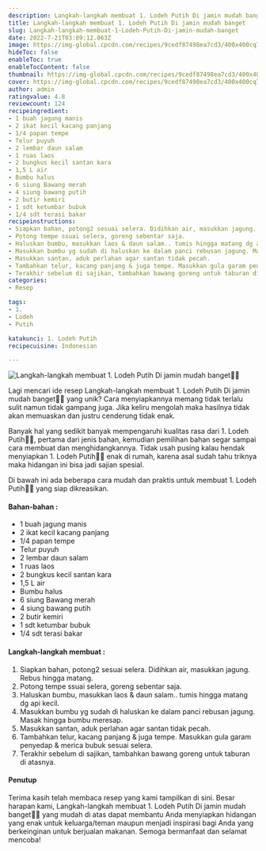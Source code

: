 ```yaml
---
description: Langkah-langkah membuat 1. Lodeh Putih Di jamin mudah banget"
title: Langkah-langkah membuat 1. Lodeh Putih Di jamin mudah banget
slug: Langkah-langkah-membuat-1-Lodeh-Putih-Di-jamin-mudah-banget
date: 2022-7-21T03:09:12.063Z
image: https://img-global.cpcdn.com/recipes/9cedf87498ea7cd3/400x400cq70/photo.jpg
hideToc: false
enableToc: true
enableTocContent: false
thumbnail: https://img-global.cpcdn.com/recipes/9cedf87498ea7cd3/400x400cq70/photo.jpg
cover: https://img-global.cpcdn.com/recipes/9cedf87498ea7cd3/400x400cq70/photo.jpg
author: admin
ratingvalue: 4.8
reviewcount: 124
recipeingredient:
- 1 buah jagung manis
- 2 ikat kecil kacang panjang
- 1/4 papan tempe
- Telur puyuh
- 2 lembar daun salam
- 1 ruas laos
- 2 bungkus kecil santan kara
- 1,5 L air
- Bumbu halus
- 6 siung Bawang merah
- 4 siung bawang putih
- 2 butir kemiri
- 1 sdt ketumbar bubuk
- 1/4 sdt terasi bakar
recipeinstructions:
- Siapkan bahan, potong2 sesuai selera. Didihkan air, masukkan jagung. Rebus hingga matang.
- Potong tempe ssuai selera, goreng sebentar saja.
- Haluskan bumbu, masukkan laos & daun salam.. tumis hingga matang dg api kecil.
- Masukkan bumbu yg sudah di haluskan ke dalam panci rebusan jagung. Masak hingga bumbu meresap.
- Masukkan santan, aduk perlahan agar santan tidak pecah.
- Tambahkan telur, kacang panjang & juga tempe. Masukkan gula garam penyedap & merica bubuk sesuai selera.
- Terakhir sebelum di sajikan, tambahkan bawang goreng untuk taburan di atasnya.
categories:
- Resep

tags:
- 1.
- Lodeh
- Putih

katakunci: 1. Lodeh Putih
recipecuisine: Indonesian

---
```


![Langkah-langkah membuat 1. Lodeh Putih Di jamin mudah banget👩‍🍳](https://img-global.cpcdn.com/recipes/9cedf87498ea7cd3/400x400cq70/photo.jpg)

Lagi mencari ide resep Langkah-langkah membuat 1. Lodeh Putih Di jamin mudah banget👩‍🍳 yang unik? Cara menyiapkannya memang tidak terlalu sulit namun tidak gampang juga. Jika keliru mengolah maka hasilnya tidak akan memuaskan dan justru cenderung tidak enak.

Banyak hal yang sedikit banyak mempengaruhi kualitas rasa dari 1. Lodeh Putih👩‍🍳, pertama dari jenis bahan, kemudian pemilihan bahan segar sampai cara membuat dan menghidangkannya. Tidak usah pusing kalau hendak menyiapkan 1. Lodeh Putih👩‍🍳 enak di rumah, karena asal sudah tahu triknya maka hidangan ini bisa jadi sajian spesial.

Di bawah ini ada beberapa cara mudah dan praktis untuk membuat 1. Lodeh Putih👩‍🍳 yang siap dikreasikan.

<!--inarticleads1-->

#### Bahan-bahan :

- 1 buah jagung manis
- 2 ikat kecil kacang panjang
- 1/4 papan tempe
- Telur puyuh
- 2 lembar daun salam
- 1 ruas laos
- 2 bungkus kecil santan kara
- 1,5 L air
- Bumbu halus
- 6 siung Bawang merah
- 4 siung bawang putih
- 2 butir kemiri
- 1 sdt ketumbar bubuk
- 1/4 sdt terasi bakar

<!--inarticleads2-->

#### Langkah-langkah membuat :

1. Siapkan bahan, potong2 sesuai selera. Didihkan air, masukkan jagung. Rebus hingga matang.
1. Potong tempe ssuai selera, goreng sebentar saja.
1. Haluskan bumbu, masukkan laos & daun salam.. tumis hingga matang dg api kecil.
1. Masukkan bumbu yg sudah di haluskan ke dalam panci rebusan jagung. Masak hingga bumbu meresap.
1. Masukkan santan, aduk perlahan agar santan tidak pecah.
1. Tambahkan telur, kacang panjang & juga tempe. Masukkan gula garam penyedap & merica bubuk sesuai selera.
1. Terakhir sebelum di sajikan, tambahkan bawang goreng untuk taburan di atasnya.

#### Penutup

Terima kasih telah membaca resep yang kami tampilkan di sini. Besar harapan kami, Langkah-langkah membuat 1. Lodeh Putih Di jamin mudah banget👩‍🍳 yang mudah di atas dapat membantu Anda menyiapkan hidangan yang enak untuk keluarga/teman maupun menjadi inspirasi bagi Anda yang berkeinginan untuk berjualan makanan. Semoga bermanfaat dan selamat mencoba!